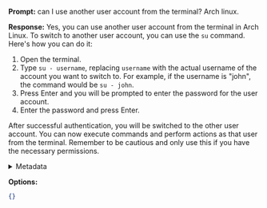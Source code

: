 **Prompt:**
can I use another user account from the terminal? Arch linux.

**Response:**
Yes, you can use another user account from the terminal in Arch Linux. To switch to another user account, you can use the `su` command. Here's how you can do it:

1. Open the terminal.
2. Type `su - username`, replacing `username` with the actual username of the account you want to switch to. For example, if the username is "john", the command would be `su - john`.
3. Press Enter and you will be prompted to enter the password for the user account.
4. Enter the password and press Enter.

After successful authentication, you will be switched to the other user account. You can now execute commands and perform actions as that user from the terminal. Remember to be cautious and only use this if you have the necessary permissions.

<details><summary>Metadata</summary>

- Duration: 5818 ms
- Datetime: 2023-09-15T20:47:01.178555
- Model: gpt-3.5-turbo-0613

</details>

**Options:**
```json
{}
```

